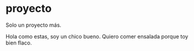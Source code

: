 # proyecto
Solo un proyecto más.

Hola como estas, soy un chico bueno.
Quiero comer ensalada porque toy bien flaco.
